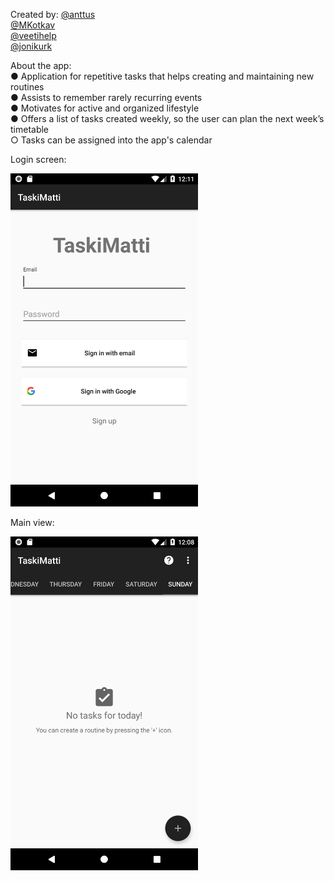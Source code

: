 Created by:
<a href="https://github.com/anttus">@anttus</a></br>
<a href="https://github.com/MKotkav">@MKotkav</a></br>
<a href="https://github.com/veetihelp">@veetihelp</a></br>
<a href="https://github.com/jonikurk">@jonikurk</a>

About the app:
</br>● Application for repetitive tasks that helps creating and maintaining new
routines
</br>● Assists to remember rarely recurring events
</br>● Motivates for active and organized lifestyle
</br>● Offers a list of tasks created weekly, so the user can plan the next week’s
timetable
</br>	○ Tasks can be assigned into the app's calendar

Login screen:
<p align="left">
	<img src="Screenshots/Login.png" width="300"/>
</p>

Main view:
<p align="left">
	<img src="Screenshots/Main.png" width="300"/>
</p>